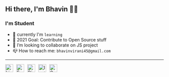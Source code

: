 ## Hi there, I'm Bhavin 👋🏻

### I'm Student 
- 🌱 currently I'm `learning`
- 🥅 2021 Goal: Contribute to Open Source stuff
- 👯 I’m looking to collaborate on JS project
- 📪 How to reach me: `bhavinvirani45@gmail.com` 
  
***
<a target="_blank" href="https://www.linkedin.com/in/bhavin-virani-2a14441b7/">
  <img align="left" style = "margin-right:10px;" alt="LinkdeIN" width="25px" src="https://cdn.jsdelivr.net/npm/simple-icons@v3/icons/linkedin.svg" />
</a>
<a target="_blank" href="https://twitter.com/BhavinVirani45">
  <img align="left" style = "margin-right:10px;" alt="Facebook" width="25px" src="https://cdn.jsdelivr.net/npm/simple-icons@v3/icons/twitter.svg" />
</a>
<a target="_blank" href="https://discord.com/channels/bhavin_45#0852">
  <img align="left" style = "margin-right:10px;" alt="Discord" width="25px" src="https://cdn.jsdelivr.net/npm/simple-icons@v3/icons/discord.svg" />
</a>
<a target="_blank" href="https://www.instagram.com/bhavin_45/">
  <img align="left" style = "margin-right:10px;" alt="Instagram" width="25px" src="https://cdn.jsdelivr.net/npm/simple-icons@v3/icons/instagram.svg" />
</a>
<a target="_blank" href="mailto:bhavinvirani45@gmail.com">
  <img align="left"style = "margin-right:10px; " alt="Gmail" width="25px" src="https://cdn.jsdelivr.net/npm/simple-icons@v3/icons/gmail.svg" />
</a>
</br>





